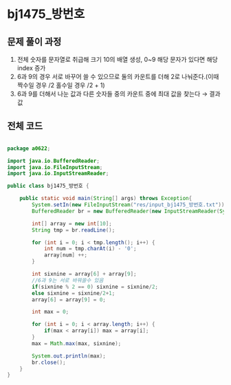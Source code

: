 # bj1475_방번호

## **문제 풀이 과정**

1. 전체 숫자를 문자열로 취급해 크기 10의 배열 생성, 0~9 해당 문자가 있다면 해당 index 증가
2. 6과 9의 경우 서로 바꾸어 쓸 수 있으므로 둘의 카운트를 더해 2로 나눠준다.(이때 짝수일 경우 /2 홀수일 경우 /2 + 1)
3. 6과 9를 더해서 나눈 값과 다른 숫자들 중의 카운트 중에 최대 값을 찾는다 → 결과값

## **전체 코드**

``` java

package a0622;

import java.io.BufferedReader;
import java.io.FileInputStream;
import java.io.InputStreamReader;

public class bj1475_방번호 {

    public static void main(String[] args) throws Exception{
        System.setIn(new FileInputStream("res/input_bj1475_방번호.txt"));
        BufferedReader br = new BufferedReader(new InputStreamReader(System.in));

        int[] array = new int[10];
        String tmp = br.readLine();

        for (int i = 0; i < tmp.length(); i++) {
            int num = tmp.charAt(i) - '0'; 
            array[num] ++; 
        }

        int sixnine = array[6] + array[9];
        //6과 9는 서로 바꿔쓸수 있음
        if(sixnine % 2 == 0) sixnine = sixnine/2;
        else sixnine = sixnine/2+1;
        array[6] = array[9] = 0;

        int max = 0;

        for (int i = 0; i < array.length; i++) {
            if(max < array[i]) max = array[i];
        }
        max = Math.max(max, sixnine);

        System.out.println(max);
        br.close();
    }
}
```